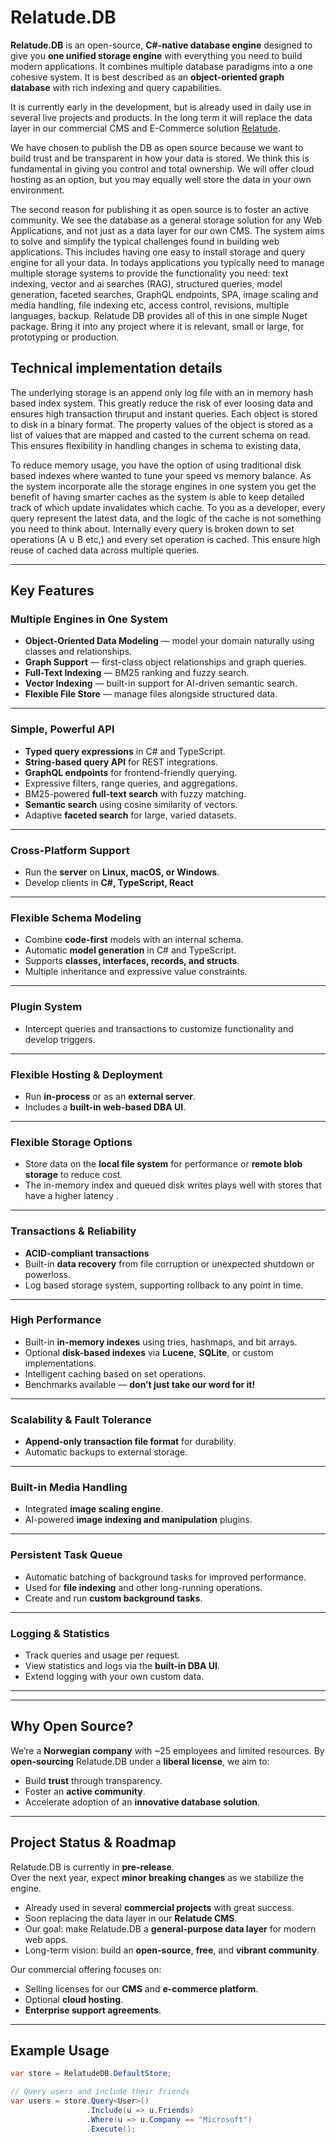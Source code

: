 ﻿# Relatude.DB

**Relatude.DB** is an open-source, **C#-native database engine** designed to give you **one unified storage engine** with everything you need to build modern applications. It combines multiple database paradigms into a one cohesive system. It is best described as an **object-oriented graph database** with rich indexing and query capabilities.

It is currently early in the development, but is already used in daily use in several live projects and products. In the long term it will replace the data layer in our commercial CMS and E-Commerce solution [Relatude](https://relatude.com). 

We have chosen to publish the DB as open source because we want to build trust and be transparent in how your data is stored. We think this is fundamental in giving you control and total ownership. We will offer cloud hosting as an option, but you may equally well store the data in your own environment.

The second reason for publishing it as open source is to foster an active community. We see the database as a general storage solution for any Web Applications, and not just as a data layer for our own CMS. The system aims to solve and simplify the typical challenges found in building web applications. This includes having one easy to install storage and query engine for all your data. In todays applications you typically need to manage multiple storage systems to provide the functionality you need: text indexing, vector and ai searches (RAG), structured queries, model generation, faceted searches, GraphQL endpoints, SPA, image scaling and media handling, file indexing etc, access control, revisions, multiple languages, backup.  Relatude DB provides all of this in one simple Nuget package. Bring it into any project where it is relevant, small or large, for prototyping or production.

## Technical implementation details
The underlying storage is an append only log file with an in memory hash based index system. This greatly reduce the risk of ever loosing data and ensures high transaction thruput and instant queries. Each object is stored to disk in a binary format. The property values of the object is stored as a list of values that are mapped and casted to the current schema on read. This ensures flexibility in handling changes in schema to existing data,

To reduce memory usage, you have the option of using traditional disk based indexes where wanted to tune your speed vs memory balance. As the system incorporate alle the storage engines in one system you get the benefit of having smarter caches as the system is able to keep detailed track of which update invalidates which cache. To you as a developer, every query represent the latest data, and the logic of the cache is not something you need to think about. Internally every query is broken down to set operations (A ∪ B etc,) and every set operation is cached. This ensure high reuse of cached data across multiple queries.

---
## Key Features

### Multiple Engines in One System
- **Object-Oriented Data Modeling** — model your domain naturally using classes and relationships.
- **Graph Support** — first-class object relationships and graph queries.
- **Full-Text Indexing** — BM25 ranking and fuzzy search.
- **Vector Indexing** — built-in support for AI-driven semantic search.
- **Flexible File Store** — manage files alongside structured data.
---
### Simple, Powerful API
- **Typed query expressions** in C# and TypeScript.
- **String-based query API** for REST integrations.
- **GraphQL endpoints** for frontend-friendly querying.
- Expressive filters, range queries, and aggregations.
- BM25-powered **full-text search** with fuzzy matching.
- **Semantic search** using cosine similarity of vectors.
- Adaptive **faceted search** for large, varied datasets.
---
### Cross-Platform Support
- Run the **server** on **Linux, macOS, or Windows**.
- Develop clients in **C#, TypeScript, React**
---
### Flexible Schema Modeling
- Combine **code-first** models with an internal schema.
- Automatic **model generation** in C# and TypeScript.
- Supports **classes, interfaces, records, and structs**.
- Multiple inheritance and expressive value constraints.
---
### Plugin System
- Intercept queries and transactions to customize functionality and develop triggers.
---
### Flexible Hosting & Deployment
- Run **in-process** or as an **external server**.
- Includes a **built-in web-based DBA UI**.
---
### Flexible Storage Options
- Store data on the **local file system** for performance or **remote blob storage** to reduce cost.
- The in-memory index and queued disk writes plays well with stores that have a higher latency .
---

### Transactions & Reliability
- **ACID-compliant transactions**
- Built-in **data recovery** from file corruption or unexpected shutdown or powerloss.
- Log based storage system, supporting rollback to any point in time.

---

### High Performance
- Built-in **in-memory indexes** using tries, hashmaps, and bit arrays.
- Optional **disk-based indexes** via **Lucene**, **SQLite**, or custom implementations.
- Intelligent caching based on set operations.
- Benchmarks available — **don’t just take our word for it!**

---

### Scalability & Fault Tolerance
- **Append-only transaction file format** for durability.
- Automatic backups to external storage.

---

### Built-in Media Handling
- Integrated **image scaling engine**.
- AI-powered **image indexing and manipulation** plugins.

---

### Persistent Task Queue
- Automatic batching of background tasks for improved performance.
- Used for **file indexing** and other long-running operations.
- Create and run **custom background tasks**.

---

### Logging & Statistics
- Track queries and usage per request.
- View statistics and logs via the **built-in DBA UI**.
- Extend logging with your own custom data.

---


---

## Why Open Source?

We’re a **Norwegian company** with ~25 employees and limited resources. By **open-sourcing** Relatude.DB under a **liberal license**, we aim to:

- Build **trust** through transparency.
- Foster an **active community**.
- Accelerate adoption of an **innovative database solution**.

---

## Project Status & Roadmap

Relatude.DB is currently in **pre-release**.  
Over the next year, expect **minor breaking changes** as we stabilize the engine.

- Already used in several **commercial projects** with great success.
- Soon replacing the data layer in our **Relatude CMS**.
- Our goal: make Relatude.DB a **general-purpose data layer** for modern web apps.
- Long-term vision: build an **open-source**, **free**, and **vibrant community**.

Our commercial offering focuses on:
- Selling licenses for our **CMS** and **e-commerce platform**.
- Optional **cloud hosting**.
- **Enterprise support agreements**.

---

## Example Usage

```csharp
var store = RelatudeDB.DefaultStore;

// Query users and include their friends
var users = store.Query<User>()
                 .Include(u => u.Friends)
                 .Where(u => u.Company == "Microsoft")
                 .Execute();
